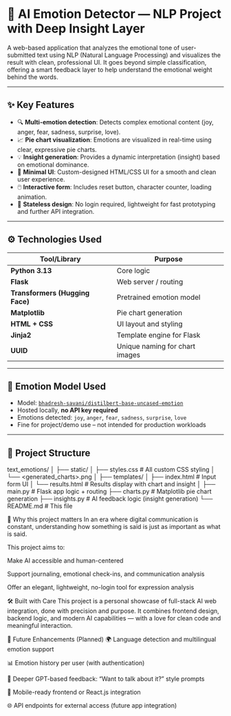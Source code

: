 # 🧠 AI Emotion Detector — NLP Project with Deep Insight Layer

A web-based application that analyzes the emotional tone of user-submitted text using NLP (Natural Language Processing) and visualizes the result with clean, professional UI. It goes beyond simple classification, offering a smart feedback layer to help understand the emotional weight behind the words.

---

## ✨ Key Features

- 🔍 **Multi-emotion detection**: Detects complex emotional content (joy, anger, fear, sadness, surprise, love).
- 📈 **Pie chart visualization**: Emotions are visualized in real-time using clear, expressive pie charts.
- 💡 **Insight generation**: Provides a dynamic interpretation (insight) based on emotional dominance.
- 🧼 **Minimal UI**: Custom-designed HTML/CSS UI for a smooth and clean user experience.
- 🖱️ **Interactive form**: Includes reset button, character counter, loading animation.
- 🔄 **Stateless design**: No login required, lightweight for fast prototyping and further API integration.

---

## ⚙️ Technologies Used

| Tool/Library        | Purpose                                |
|---------------------|----------------------------------------|
| **Python 3.13**     | Core logic                             |
| **Flask**           | Web server / routing                   |
| **Transformers (Hugging Face)** | Pretrained emotion model         |
| **Matplotlib**      | Pie chart generation                   |
| **HTML + CSS**      | UI layout and styling                  |
| **Jinja2**          | Template engine for Flask              |
| **UUID**            | Unique naming for chart images         |

---

## 🧠 Emotion Model Used

- Model: [`bhadresh-savani/distilbert-base-uncased-emotion`](https://huggingface.co/bhadresh-savani/distilbert-base-uncased-emotion)
- Hosted locally, **no API key required**
- Emotions detected: `joy`, `anger`, `fear`, `sadness`, `surprise`, `love`
- Fine for project/demo use – not intended for production workloads

---

## 📂 Project Structure

text_emotions/
│
├── static/
│ ├── styles.css # All custom CSS styling
│ └── <generated_charts>.png
│
├── templates/
│ ├── index.html # Input form UI
│ └── results.html # Results display with chart and insight
│
├── main.py # Flask app logic + routing
├── charts.py # Matplotlib pie chart generation
├── insights.py # AI feedback logic (insight generation)
└── README.md # This file

💬 Why this project matters
In an era where digital communication is constant, understanding how something is said is just as important as what is said.

This project aims to:

Make AI accessible and human-centered

Support journaling, emotional check-ins, and communication analysis

Offer an elegant, lightweight, no-login tool for expression analysis

🛠️ Built with Care
This project is a personal showcase of full-stack AI web integration, done with precision and purpose.
It combines frontend design, backend logic, and modern AI capabilities — with a love for clean code and meaningful interaction.

📌 Future Enhancements (Planned)
🌍 Language detection and multilingual emotion support

📊 Emotion history per user (with authentication)

🧠 Deeper GPT-based feedback: “Want to talk about it?” style prompts

📲 Mobile-ready frontend or React.js integration

🌐 API endpoints for external access (future app integration)
